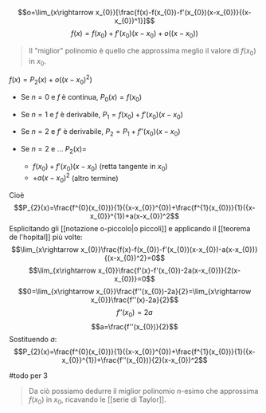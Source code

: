 
$$o=\lim_{x\rightarrow x_{0}}[\frac{f(x)-f(x_{0})-f'(x_{0})(x-x_{0})}{(x-x_{0})^1}]$$
$$f(x)=f(x_{0})+f'(x_{0})(x-x_{0})+o((x-x_{0}))$$
> Il "miglior" polinomio è quello che approssima meglio il valore di $f(x_{0})$ in $x_{0}$.

$f(x)=P_{2}(x)+o((x-x_{0})^2)$

- Se $n=0$ e $f$ è continua, $P_{0}(x)=f(x_{0})$
- Se $n=1$ e $f$ è derivabile, $P_{1}=f(x_{0})+f'(x_{0})(x-x_{0})$
- Se $n=2$ e $f'$ è derivabile, $P_{2}=P_{1}+f''(x_{0})(x-x_{0})$

- Se $n=2$ e ... $P_{2}(x)=$
	- $f(x_{0}) + f'(x_{0})(x-x_{0})$ (retta tangente in $x_{0}$)
	- $+ a(x-x_{0})^{2}$ (altro termine)

Cioè 
$$P_{2}(x)=\frac{f^{0}(x_{0})}{1}({x-x_{0}}^{0})+\frac{f^{1}(x_{0})}{1}({x-x_{0}}^{1})+a(x-x_{0})^2$$
Esplicitando gli [[notazione o-piccolo|o piccoli]] e applicando il [[teorema de l'hopital]] più volte:
$$\lim_{x\rightarrow x_{0}}\frac{f(x)-f(x_{0})-f'(x_{0})(x-x_{0})-a(x-x_{0})}{(x-x_{0})^2}=0$$
$$\lim_{x\rightarrow x_{0}}\frac{f'(x)-f'(x_{0})-2a(x-x_{0})}{2(x-x_{0})}=0$$
$$0=\lim_{x\rightarrow x_{0}}\frac{f''(x_{0})-2a}{2}=\lim_{x\rightarrow x_{0}}\frac{f''(x)-2a}{2}$$
$$f''(x_{0})=2a$$
$$a=\frac{f''(x_{0})}{2}$$
Sostituendo $a$:
$$P_{2}(x)=\frac{f^{0}(x_{0})}{1}({x-x_{0}}^{0})+\frac{f^{1}(x_{0})}{1}({x-x_{0}}^{1})+\frac{f''(x_{0})}{2}(x-x_{0})^2$$

#todo per 3

> Da ciò possiamo dedurre il miglior polinomio $n$-esimo che approssima $f(x_{0})$ in $x_{0}$, ricavando le [[serie di Taylor]].